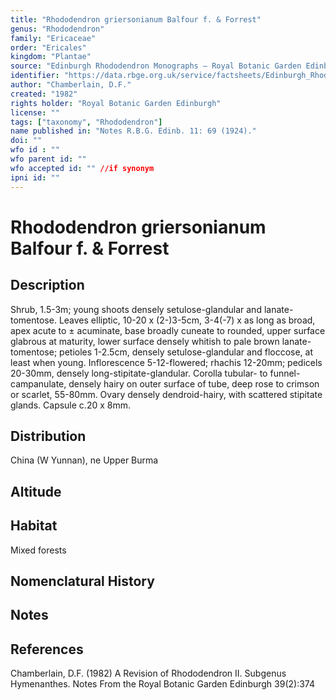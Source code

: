 ```yaml
---
title: "Rhododendron griersonianum Balfour f. & Forrest"
genus: "Rhododendron"
family: "Ericaceae"
order: "Ericales"
kingdom: "Plantae"
source: "Edinburgh Rhododendron Monographs – Royal Botanic Garden Edinburgh"
identifier: "https://data.rbge.org.uk/service/factsheets/Edinburgh_Rhododendron_Monographs.xhtml"
author: "Chamberlain, D.F."
created: "1982"
rights holder: "Royal Botanic Garden Edinburgh"
license: ""
tags: ["taxonomy", "Rhododendron"]
name published in: "Notes R.B.G. Edinb. 11: 69 (1924)."
doi: ""
wfo id : ""
wfo parent id: ""
wfo accepted id: "" //if synonym                      
ipni id: ""
---
```


                       

# Rhododendron griersonianum Balfour f. & Forrest

## Description
Shrub, 1.5-3m; young shoots densely setulose-glandular and lanate-tomentose. Leaves elliptic, 10-20 x (2-)3-5cm, 3-4(-7) x as long as broad, apex acute to ± acuminate, base broadly cuneate to rounded, upper surface glabrous at maturity, lower surface densely whitish to pale brown lanate-tomentose; petioles 1-2.5cm, densely setulose-glandular and floccose, at least when young. Inflorescence 5-12-flowered; rhachis 12-20mm; pedicels 20-30mm, densely long-stipitate-glandular. Corolla tubular- to funnel-campanulate, densely hairy on outer surface of tube, deep rose to crimson or scarlet, 55-80mm. Ovary densely dendroid-hairy, with scattered stipitate glands. Capsule c.20 x 8mm.

## Distribution
China (W Yunnan), ne Upper Burma

## Altitude


## Habitat
Mixed forests

## Nomenclatural History

                       
## Notes


## References

Chamberlain, D.F. (1982) A Revision of Rhododendron II. Subgenus Hymenanthes. Notes From the Royal Botanic Garden Edinburgh 39(2):374
